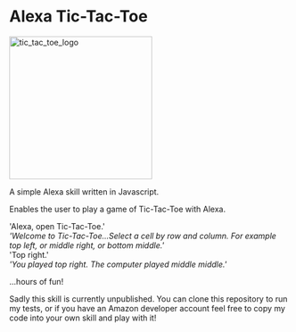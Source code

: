 # Alexa Tic-Tac-Toe

<img width="256" alt="tic_tac_toe_logo" src="https://user-images.githubusercontent.com/25392162/26852510-66ed04ae-4b06-11e7-9ae2-aafd24930d40.png">

A simple Alexa skill written in Javascript.

Enables the user to play a game of Tic-Tac-Toe with Alexa.

'Alexa, open Tic-Tac-Toe.'  
*'Welcome to Tic-Tac-Toe...Select a cell by row and column.  For example top left, or middle right, or bottom middle.'*  
'Top right.'  
*'You played top right.  The computer played middle middle.'*  

...hours of fun!

Sadly this skill is currently unpublished.  You can clone this repository to run my tests, or if you have an Amazon developer account feel free to copy my code into your own skill and play with it!

